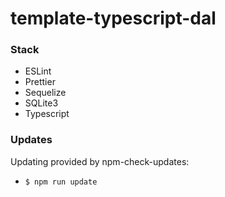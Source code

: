 # template-typescript-dal

### Stack
* ESLint
* Prettier
* Sequelize
* SQLite3
* Typescript

### Updates
Updating provided by npm-check-updates:
* <code>$ npm run update</code>
